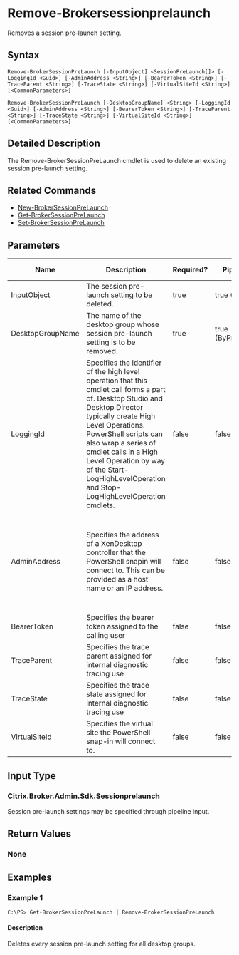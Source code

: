 ﻿
# Remove-Brokersessionprelaunch
Removes a session pre-launch setting.
## Syntax

```
Remove-BrokerSessionPreLaunch [-InputObject] <SessionPreLaunch[]> [-LoggingId <Guid>] [-AdminAddress <String>] [-BearerToken <String>] [-TraceParent <String>] [-TraceState <String>] [-VirtualSiteId <String>] [<CommonParameters>]  
  
Remove-BrokerSessionPreLaunch [-DesktopGroupName] <String> [-LoggingId <Guid>] [-AdminAddress <String>] [-BearerToken <String>] [-TraceParent <String>] [-TraceState <String>] [-VirtualSiteId <String>] [<CommonParameters>]
```

## Detailed Description
The Remove-BrokerSessionPreLaunch cmdlet is used to delete an existing session pre-launch setting.


## Related Commands

* [New-BrokerSessionPreLaunch](../New-BrokerSessionPreLaunch/)
* [Get-BrokerSessionPreLaunch](../Get-BrokerSessionPreLaunch/)
* [Set-BrokerSessionPreLaunch](../Set-BrokerSessionPreLaunch/)
## Parameters
| Name   | Description | Required? | Pipeline Input | Default Value |
| --- | --- | --- | --- | --- |
| InputObject | The session pre-launch setting to be deleted. | true | true (ByValue) |  |
| DesktopGroupName | The name of the desktop group whose session pre-launch setting is to be removed. | true | true (ByPropertyName) |  |
| LoggingId | Specifies the identifier of the high level operation that this cmdlet call forms a part of. Desktop Studio and Desktop Director typically create High Level Operations. PowerShell scripts can also wrap a series of cmdlet calls in a High Level Operation by way of the Start-LogHighLevelOperation and Stop-LogHighLevelOperation cmdlets. | false | false |  |
| AdminAddress | Specifies the address of a XenDesktop controller that the PowerShell snapin will connect to. This can be provided as a host name or an IP address. | false | false | Localhost. Once a value is provided by any cmdlet, this value will become the default. |
| BearerToken | Specifies the bearer token assigned to the calling user | false | false |  |
| TraceParent | Specifies the trace parent assigned for internal diagnostic tracing use | false | false |  |
| TraceState | Specifies the trace state assigned for internal diagnostic tracing use | false | false |  |
| VirtualSiteId | Specifies the virtual site the PowerShell snap-in will connect to. | false | false |  |

## Input Type

### Citrix.Broker.Admin.Sdk.Sessionprelaunch
Session pre-launch settings may be specified through pipeline input.
## Return Values

### None

## Examples

### Example 1

```
C:\PS> Get-BrokerSessionPreLaunch | Remove-BrokerSessionPreLaunch
```

#### Description
Deletes every session pre-launch setting for all desktop groups.
